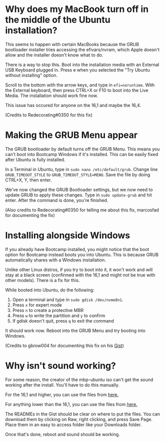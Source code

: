 # Why does my MacBook turn off in the middle of the Ubuntu installation?

This seems to happen with certain MacBooks because the GRUB bootloader installer tries accessing the efivars/nvram, which Apple doesn't allow and the installer doesn't know what to do.

There is a way to stop this. Boot into the installation media with an External USB Keyboard plugged in. Press e when you selected the "Try Ubuntu without installing" option.

Scroll to the bottom with the arrow keys, and type in ``efi=noruntime``. With the External keyboard, then press CTRL+X or F10 to boot into the Live Media. The installation should work fine now.

This issue has occured for anyone on the 16,1 and maybe the 16,4.

(Credits to Redecorating#0350 for this fix)

# Making the GRUB Menu appear

The GRUB bootloader by default turns off the GRUB Menu. This means you can't boot into Bootcamp Windows if it's installed. This can be easily fixed after Ubuntu is fully installed.

In a Terminal in Ubuntu, type in ``sudo nano /etc/default/grub``. Change line ``GRUB_TIMEOUT_STYLE`` to ``GRUB_TIMEOUT_STYLE=MENU``. Save the file by doing CTRL+X, Y, then enter.

We've now changed the GRUB Bootloader settings, but we now need to update GRUB to apply these changes. Type in ``sudo update-grub`` and hit enter. After the command is done, you're finished.

(Also credits to Redecorating#0350 for telling me about this fix, marcosfad for documenting the fix)

# Installing alongside Windows

If you already have Bootcamp installed, you might notice that the boot option for Bootcamp instead boots you into Ubuntu. This is because GRUB automatically shares with a Windows installation.

Unlike other Linux distros, if you try to boot into it, it won't work and will stay at a black screen (confirmed with the 16,1 and might not be true with other models).
There is a fix for this.

While booted into Ubuntu, do the following:

1. Open a terminal and type in ``sudo gdisk /dev/nvme0n1``.
2. Press `x` for expert mode
3. Press `n` to create a protective MBR
4. Press `w` to write the partition and `y` to confirm
5. If gdisk doesn't quit, press `q` to exit the command

It should work now. Reboot into the GRUB Menu and try booting into Windows.

(Credits to gbrow004 for documenting this fix on his [Gist](https://gist.github.com/gbrow004/096f845c8fe8d03ef9009fbb87b781a4#fixing-bootcampwindows))

# Why isn't sound working?

For some reason, the creator of the mbp-ubuntu iso can't get the sound working after the install. You'll have to do this manually.

For the 16,1 and higher, you can use the files from [here.](https://gist.github.com/kevineinarsson/8e5e92664f97508277fefef1b8015fba)

For anything lower than the 16,1, you can use the files from [here.](https://gist.github.com/MCMrARM/c357291e4e5c18894bea10665dcebffb)

The READMEs in the Gist should be clear on where to put the files. You can download them by clicking on Raw, right clicking, and press Save Page. Place them in an easy to access folder like your Downloads folder.

Once that's done, reboot and sound should be working.
